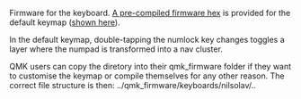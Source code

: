 Firmware for the keyboard. [A pre-compiled firmware hex](nilsolav_default.hex) is provided for the default keymap ([shown here](nilsolav/keymaps/default/keymap.c)).

In the default keymap, double-tapping the numlock key changes toggles a layer where the numpad is transformed into a nav cluster.

QMK users can copy the diretory into their qmk_firmware folder if they want to customise the keymap or compile themselves for any other reason. The correct file structure is then:
../qmk_firmware/keyboards/nilsolav/..
